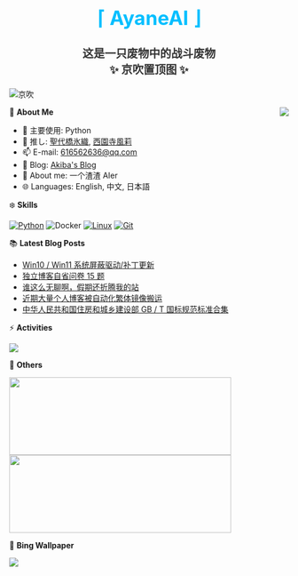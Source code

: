 <div align="center">
  <h1 style="color:#00BFFF;font-size:35px">⌈ AyaneAI ⌋</h1>
  <h3 style="color:#333333;font-size:20px">这是一只废物中的战斗废物<br>✨ 京吹置顶图 ✨</h3>
</div>

![京吹](https://raw.githubusercontent.com/azmiao/azmiao/main/header_img.png)

<a href="https://github.com/AyaneAI">
  <img align="right" src="https://github-readme-stats.vercel.app/api?username=AyaneAI&theme=buefy&show_icons=true&count_private=true" />
</a>

🍓 **About Me**

- 🔭 主要使用: Python
- 🌱 推し: [聖代橋氷織](https://mzh.moegirl.org.cn/zh-hans/%E5%9C%A3%E4%BB%A3%E6%A1%A5%E5%86%B0%E7%BB%87), [西園寺風莉](https://mzh.moegirl.org.cn/%E8%A5%BF%E5%9B%AD%E5%AF%BA%E9%A3%8E%E8%8E%89)
- 📫 E-mail: 616562636@qq.com
- 🍨 Blog: [Akiba's Blog](https://blog.anzu.link)
- 👯 About me: 一个渣渣 AIer
- 🌐 Languages: English, 中文, 日本語

❄️ **Skills**

[![Python](https://img.shields.io/badge/-Python-3776AB?style=flat-square&logo=python&logoColor=ffffff)](https://www.python.org/)
![Docker](https://img.shields.io/badge/Docker-2496ED?style=flat-square&logo=docker&logoColor=ffffff)
[![Linux](https://img.shields.io/badge/-Linux-333333?style=flat-square&logo=linux&logoColor=white)](https://www.linuxfoundation.org/)
[![Git](https://img.shields.io/badge/-Git-f05032?style=flat-square&logo=git&logoColor=white)](https://git-scm.com/)

📚 **Latest Blog Posts**

<!-- BLOG-POST-LIST:START -->
- [Win10 / Win11 系统屏蔽驱动/补丁更新](https://www.tjsky.net/best-software/1034?pk_campaign=feed&pk_kwd=https-www-tjsky-net-best-software-1034)
- [独立博客自省问卷 15 题](https://www.tjsky.net/natter/1031?pk_campaign=feed&pk_kwd=https-www-tjsky-net-natter-1031)
- [谁这么无聊啊，假期还折腾我的站](https://www.tjsky.net/natter/1029?pk_campaign=feed&pk_kwd=%25e8%25b0%2581%25e8%25bf%2599%25e4%25b9%2588%25e6%2597%25a0%25e8%2581%258a%25e5%2595%258a%25ef%25bc%258c%25e5%2581%2587%25e6%259c%259f%25e6%2594%25b9%25e6%258a%2598%25e8%2585%25be%25e5%2588%25ab%25e4%25ba%25ba%25e7%259a%2584%25e7%25ab%2599)
- [近期大量个人博客被自动化繁体镜像搬运](https://www.tjsky.net/tutorial/1026?pk_campaign=feed&pk_kwd=https-www-tjsky-net-tutorial-1026)
- [中华人民共和国住房和城乡建设部 GB / T 国标规范标准合集](https://www.tjsky.net/news/1020?pk_campaign=feed&pk_kwd=https-www-tjsky-net-news-1020)
<!-- BLOG-POST-LIST:END -->

⚡️ **Activities**

<a href="https://github.com/AyaneAI/GPUMonitor">
  <img src="https://github-readme-stats.vercel.app/api/pin/?username=AyaneAI&repo=GPUMonitor&bg_color=30,a6c0fe,f68084&title_color=fff&text_color=fff" />
</a>

🎄 **Others**

<a href="https://github.com/AyaneAI">
  <img width="400" height="140" src="https://card.yuy1n.io/card/76561198344110725/gradient3,en,badge,group">
</a>

<a href="https://github.com/AyaneAI">
  <img width="400" height="140" src="https://github-readme-stats.vercel.app/api/top-langs/?username=AyaneAI&layout=compact&bg_color=30,a6c0fe,f68084&title_color=fff&text_color=fff">
</a>

🗻 **Bing Wallpaper**

<!-- BING-WALLPAPER:START -->
<img src="https://www.bing.com/th?id=OHR.GargoyleParis_EN-US4049828558_1920x1080.jpg&rf=LaDigue_1920x1080.jpg&pid=hp">
<!-- BING-WALLPAPER:END -->


